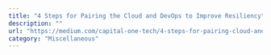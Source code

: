 ```yaml
---
title: "4 Steps for Pairing the Cloud and DevOps to Improve Resiliency"
description: ""
url: "https://medium.com/capital-one-tech/4-steps-for-pairing-cloud-and-devops-to-improve-resiliency-c72fe2e52b05"
category: "Miscellaneous"
---
```

